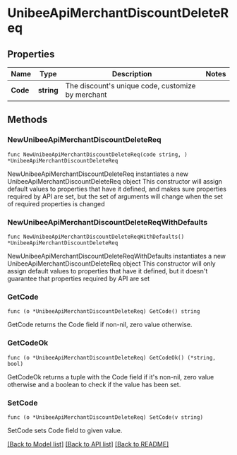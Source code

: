 # UnibeeApiMerchantDiscountDeleteReq

## Properties

Name | Type | Description | Notes
------------ | ------------- | ------------- | -------------
**Code** | **string** | The discount&#39;s unique code, customize by merchant | 

## Methods

### NewUnibeeApiMerchantDiscountDeleteReq

`func NewUnibeeApiMerchantDiscountDeleteReq(code string, ) *UnibeeApiMerchantDiscountDeleteReq`

NewUnibeeApiMerchantDiscountDeleteReq instantiates a new UnibeeApiMerchantDiscountDeleteReq object
This constructor will assign default values to properties that have it defined,
and makes sure properties required by API are set, but the set of arguments
will change when the set of required properties is changed

### NewUnibeeApiMerchantDiscountDeleteReqWithDefaults

`func NewUnibeeApiMerchantDiscountDeleteReqWithDefaults() *UnibeeApiMerchantDiscountDeleteReq`

NewUnibeeApiMerchantDiscountDeleteReqWithDefaults instantiates a new UnibeeApiMerchantDiscountDeleteReq object
This constructor will only assign default values to properties that have it defined,
but it doesn't guarantee that properties required by API are set

### GetCode

`func (o *UnibeeApiMerchantDiscountDeleteReq) GetCode() string`

GetCode returns the Code field if non-nil, zero value otherwise.

### GetCodeOk

`func (o *UnibeeApiMerchantDiscountDeleteReq) GetCodeOk() (*string, bool)`

GetCodeOk returns a tuple with the Code field if it's non-nil, zero value otherwise
and a boolean to check if the value has been set.

### SetCode

`func (o *UnibeeApiMerchantDiscountDeleteReq) SetCode(v string)`

SetCode sets Code field to given value.



[[Back to Model list]](../README.md#documentation-for-models) [[Back to API list]](../README.md#documentation-for-api-endpoints) [[Back to README]](../README.md)


